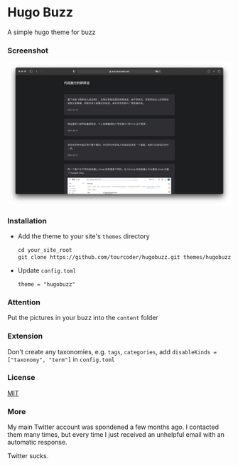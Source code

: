 # Hugo Buzz
A simple hugo theme for buzz

### Screenshot

![](screenshot.png)

### Installation

- Add the theme to your site's `themes` directory

  ```
  cd your_site_root
  git clone https://github.com/tourcoder/hugobuzz.git themes/hugobuzz
  ```

- Update `config.toml`

  ```
  theme = "hugobuzz"
  ```
### Attention

Put the pictures in your buzz into the `content` folder

### Extension

Don't create any taxonomies, e.g. `tags`, `categories`, add `disableKinds = ["taxonomy", "term"]` in `config.toml`

### License

[MIT](LICENSE)

### More

My main Twitter account was spondened a few months ago. I contacted them many times, but every time I just received an unhelpful email with an automatic response. 

Twitter sucks.
